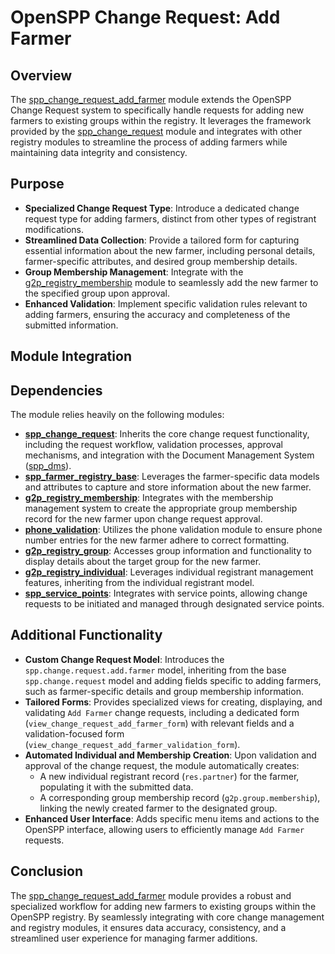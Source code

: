 # OpenSPP Change Request: Add Farmer

## Overview

The [spp_change_request_add_farmer](spp_change_request_add_farmer) module extends the OpenSPP Change Request system to specifically handle requests for adding new farmers to existing groups within the registry. It leverages the framework provided by the [spp_change_request](spp_change_request) module and integrates with other registry modules to streamline the process of adding farmers while maintaining data integrity and consistency.

## Purpose

* **Specialized Change Request Type**: Introduce a dedicated change request type for adding farmers, distinct from other types of registrant modifications.
* **Streamlined Data Collection**:  Provide a tailored form for capturing essential information about the new farmer, including personal details, farmer-specific attributes, and desired group membership details.
* **Group Membership Management**:  Integrate with the [g2p_registry_membership](g2p_registry_membership) module to seamlessly add the new farmer to the specified group upon approval.
* **Enhanced Validation**: Implement specific validation rules relevant to adding farmers, ensuring the accuracy and completeness of the submitted information. 

## Module Integration

## Dependencies

The module relies heavily on the following modules:

* **[spp_change_request](spp_change_request)**: Inherits the core change request functionality, including the request workflow, validation processes, approval mechanisms, and integration with the Document Management System ([spp_dms](spp_dms)).
* **[spp_farmer_registry_base](spp_farmer_registry_base)**: Leverages the farmer-specific data models and attributes to capture and store information about the new farmer.
* **[g2p_registry_membership](g2p_registry_membership)**: Integrates with the membership management system to create the appropriate group membership record for the new farmer upon change request approval. 
* **[phone_validation](phone_validation)**: Utilizes the phone validation module to ensure phone number entries for the new farmer adhere to correct formatting.
* **[g2p_registry_group](g2p_registry_group)**:  Accesses group information and functionality to display details about the target group for the new farmer.
* **[g2p_registry_individual](g2p_registry_individual)**: Leverages individual registrant management features, inheriting from the individual registrant model.
* **[spp_service_points](spp_service_points)**:  Integrates with service points, allowing change requests to be initiated and managed through designated service points. 

## Additional Functionality

* **Custom Change Request Model**:  Introduces the `spp.change.request.add.farmer` model, inheriting from the base `spp.change.request` model and adding fields specific to adding farmers, such as farmer-specific details and group membership information.
* **Tailored Forms**: Provides specialized views for creating, displaying, and validating `Add Farmer` change requests, including a dedicated form (`view_change_request_add_farmer_form`) with relevant fields and a validation-focused form (`view_change_request_add_farmer_validation_form`).
* **Automated Individual and Membership Creation**: Upon validation and approval of the change request, the module automatically creates:
    * A new individual registrant record (`res.partner`) for the farmer, populating it with the submitted data.
    * A corresponding group membership record (`g2p.group.membership`), linking the newly created farmer to the designated group. 
* **Enhanced User Interface**: Adds specific menu items and actions to the OpenSPP interface, allowing users to efficiently manage `Add Farmer` requests.

## Conclusion

The [spp_change_request_add_farmer](spp_change_request_add_farmer) module provides a robust and specialized workflow for adding new farmers to existing groups within the OpenSPP registry. By seamlessly integrating with core change management and registry modules, it ensures data accuracy, consistency, and a streamlined user experience for managing farmer additions.
